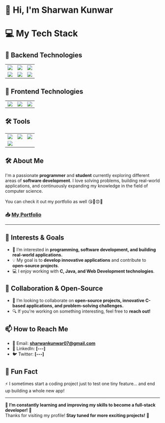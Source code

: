 # 👋 Hi, I'm Sharwan Kunwar

# 💻 My Tech Stack  

## 🚀 Backend Technologies  
<table>
  <tr>
    <td><img src="https://img.shields.io/badge/Java-%23ED8B00.svg?style=for-the-badge&logo=java&logoColor=white"/></td>
    <td><img src="https://img.shields.io/badge/Spring%20Boot-%236DB33F.svg?style=for-the-badge&logo=spring-boot&logoColor=white"/></td>
    <td><img src="https://img.shields.io/badge/PostgreSQL-%234169E1.svg?style=for-the-badge&logo=postgresql&logoColor=white"/></td>
  </tr>
  <tr>
    <td><img src="https://img.shields.io/badge/C-%2300599C.svg?style=for-the-badge&logo=c&logoColor=white"/></td>
    <td><img src="https://img.shields.io/badge/Docker-%230db7ed.svg?style=for-the-badge&logo=docker&logoColor=white"/></td>
    <td><img src="https://img.shields.io/badge/Git-%23F05033.svg?style=for-the-badge&logo=git&logoColor=white"/></td>
  </tr>
</table>  

## 🎨 Frontend Technologies  
<table>
  <tr>
    <td><img src="https://img.shields.io/badge/HTML5-%23E34F26.svg?style=for-the-badge&logo=html5&logoColor=white"/></td>
    <td><img src="https://img.shields.io/badge/CSS3-%231572B6.svg?style=for-the-badge&logo=css3&logoColor=white"/></td>
    <td><img src="https://img.shields.io/badge/XML-%23800000.svg?style=for-the-badge&logo=xml&logoColor=white"/></td>
  </tr>
</table>  

## 🛠️ Tools  
<table>
  <tr>
    <td><img src="https://img.shields.io/badge/Docker-%230db7ed.svg?style=for-the-badge&logo=docker&logoColor=white"/></td>
    <td><img src="https://img.shields.io/badge/Git-%23F05033.svg?style=for-the-badge&logo=git&logoColor=white"/></td>
    <td><img src="https://img.shields.io/badge/GitHub-%23121011.svg?style=for-the-badge&logo=github&logoColor=white"/></td>
  </tr>
  <tr>
    <td><img src="https://img.shields.io/badge/Bash-%234EAA25.svg?style=for-the-badge&logo=gnu-bash&logoColor=white"/></td>
  </tr>
</table>



## 🛠 About Me
I'm a passionate **programmer** and **student** currently exploring different areas of **software development**. I love solving problems, building real-world applications, and continuously expanding my knowledge in the field of computer science.<br><br>
You can check it out my portfolio as well 😘🥰😍💖
### **📥 [My Portfolio](https://sharwankunwar.github.io/My-Portfolio-07/)**

---



## 🚀 Interests & Goals
- 👀 I’m interested in **programming, software development, and building real-world applications.**  
- 💡 My goal is to **develop innovative applications** and contribute to **open-source projects**.  
- 💻 I enjoy working with **C, Java, and Web Development technologies**.  

## 🤝 Collaboration & Open-Source
- 💞️ I’m looking to collaborate on **open-source projects, innovative C-based applications, and problem-solving challenges.**  
- 🔍 If you're working on something interesting, feel free to **reach out!**  

## 📫 How to Reach Me  
- 📩 Email: **sharwankunwar07@gmail.com**  
- 💼 LinkedIn: **[---]**  
- 🐦 Twitter: **[---]**  

## 🎉 Fun Fact  
⚡ I sometimes start a coding project just to test one tiny feature… and end up building a whole new app!

---

🔹 **I’m constantly learning and improving my skills to become a full-stack developer!** 🚀  
Thanks for visiting my profile! **Stay tuned for more exciting projects!** 🚀

